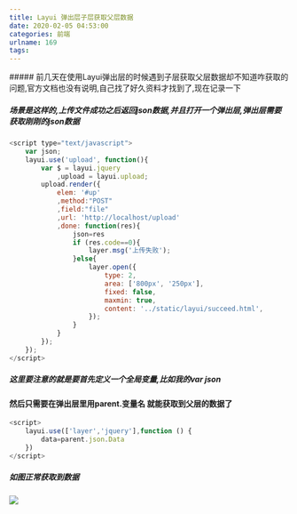 ```yaml
---
title: Layui 弹出层子层获取父层数据
date: 2020-02-05 04:53:00
categories: 前端
urlname: 169
tags:
---
```

<!--markdown-->##### 前几天在使用Layui弹出层的时候遇到子层获取父层数据却不知道咋获取的问题,官方文档也没有说明,自己找了好久资料才找到了,现在记录一下



##### 场景是这样的,上传文件成功之后返回json数据,并且打开一个弹出层,弹出层需要获取刚刚的json数据

```javascript
<script type="text/javascript">
    var json;
    layui.use('upload', function(){
        var $ = layui.jquery
            ,upload = layui.upload;
        upload.render({
            elem: '#up'
            ,method:"POST"
            ,field:"file"
            ,url: 'http://localhost/upload'
            ,done: function(res){
                json=res
                if (res.code==0){
                    layer.msg('上传失败');
                }else{
                    layer.open({
                        type: 2,
                        area: ['800px', '250px'],
                        fixed: false, 
                        maxmin: true,
                        content: '../static/layui/succeed.html',
                    });
                }
            }
        });
    });
</script>
```

##### 这里要注意的就是要首先定义一个全局变量,比如我的var json



#### 然后只需要在弹出层里用parent.变量名  就能获取到父层的数据了

```javascript
<script>
    layui.use(['layer','jquery'],function () {
        data=parent.json.Data
    })
</script>
```
##### 如图正常获取到数据
<img src="http://59.110.173.180:9090/static/SavePic/3bae6f5f7cb067da8d2cd1a32ec3abca微信截图_20200205125103.png"/>